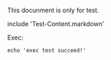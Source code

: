 This docunment is only for test.

include 'Test-Content.markdown'

Exec:

    echo 'exec test succeed!'
